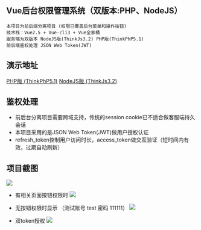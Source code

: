 ## Vue后台权限管理系统（双版本:PHP、NodeJS）

	本项目为前后端分离项目 (权限已覆盖后台菜单和操作按钮)
	技术栈：Vue2.5 + Vue-cli3 + Vue全家桶
	服务端为双版本 NodeJS版(ThinkJs3.2) PHP版(ThinkPhP5.1)
	前后端鉴权处理 JSON Web Token(JWT)

## 演示地址

<a href="http://120.78.219.51:9003" target="_blank">PHP版 (ThinkPhP5.1)</a>
<a href="http://120.78.219.51:9002" target="_blank">NodeJS版 (ThinkJs3.2)</a>

## 鉴权处理

* 前后台分离项目需要跨域支持，传统的session cookie已不适合做客服端持久会话
* 本项目采用的是JSON Web Token(JWT)做用户授权认证
* refresh_token控制用户访问时长，access_token做交互验证（短时间内有效，过期自动刷新）


## 项目截图

![](http://qiniu.sponges.cn/201811181400_380.png?imageView2/0/w/880/h/680)

* 有相关页面按钮权限时
![](http://qiniu.sponges.cn/201811181356_229.png?imageView2/0/w/880/h/680)

* 无按钮权限时显示  （测试账号 test 密码 111111）
![](http://qiniu.sponges.cn/201811181355_213.png?imageView2/0/w/880/h/680)

* 双token授权
![](http://qiniu.sponges.cn/201811181449_7.png?imageView2/0/w/880/h/680)

